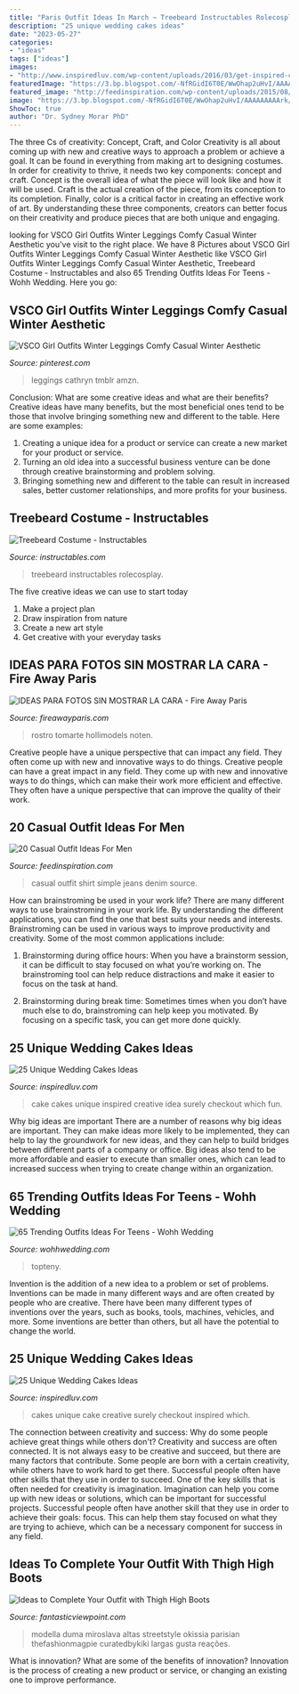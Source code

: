 ```yaml
---
title: "Paris Outfit Ideas In March ~ Treebeard Instructables Rolecosplay"
description: "25 unique wedding cakes ideas"
date: "2023-05-27"
categories:
- "ideas"
tags: ["ideas"]
images:
- "http://www.inspiredluv.com/wp-content/uploads/2016/03/get-inspired-creative-wedding-cake-idea.jpg"
featuredImage: "https://3.bp.blogspot.com/-NfRGidI6T0E/WwOhap2uHvI/AAAAAAAAArk/xFylMEhsdtcvYo811zngkR6a4YG18mkTQCLcBGAs/w1200-h630-p-k-no-nu/minuuu.jpg"
featured_image: "http://feedinspiration.com/wp-content/uploads/2015/08/simple-shirt-with-denim-jeans-casual-look.jpg"
image: "https://3.bp.blogspot.com/-NfRGidI6T0E/WwOhap2uHvI/AAAAAAAAArk/xFylMEhsdtcvYo811zngkR6a4YG18mkTQCLcBGAs/w1200-h630-p-k-no-nu/minuuu.jpg"
ShowToc: true
author: "Dr. Sydney Morar PhD"
---
```



The three Cs of creativity: Concept, Craft, and Color
Creativity is all about coming up with new and creative ways to approach a problem or achieve a goal. It can be found in everything from making art to designing costumes. In order for creativity to thrive, it needs two key components: concept and craft. Concept is the overall idea of what the piece will look like and how it will be used. Craft is the actual creation of the piece, from its conception to its completion. Finally, color is a critical factor in creating an effective work of art. By understanding these three components, creators can better focus on their creativity and produce pieces that are both unique and engaging.

	

		
looking for VSCO Girl Outfits Winter Leggings Comfy Casual Winter Aesthetic you've visit to the right place. We have 8 Pictures about VSCO Girl Outfits Winter Leggings Comfy Casual Winter Aesthetic like VSCO Girl Outfits Winter Leggings Comfy Casual Winter Aesthetic, Treebeard Costume - Instructables and also 65 Trending Outfits Ideas For Teens - Wohh Wedding. Here you go:
		
    
## VSCO Girl Outfits Winter Leggings Comfy Casual Winter Aesthetic

<img loading=lazy src="https://i.pinimg.com/736x/42/d1/45/42d145a6388fa3805e9405a134d3e65a.jpg" onerror="this.onerror=null;this.src='https://tse1.mm.bing.net/th?id=OIP.cvsMp-GmDMwDt_TNmee2DQHaNd&amp;pid=15.1';" alt="VSCO Girl Outfits Winter Leggings Comfy Casual Winter Aesthetic">

_Source: pinterest.com_

>leggings cathryn tmblr amzn. 

	

Conclusion: What are some creative ideas and what are their benefits?
Creative ideas have many benefits, but the most beneficial ones tend to be those that involve bringing something new and different to the table. Here are some examples:
1. Creating a unique idea for a product or service can create a new market for your product or service.
2. Turning an old idea into a successful business venture can be done through creative brainstorming and problem solving.
3. Bringing something new and different to the table can result in increased sales, better customer relationships, and more profits for your business.

    
## Treebeard Costume - Instructables

<img loading=lazy src="https://content.instructables.com/ORIG/F48/28QW/HN825WK4/F4828QWHN825WK4.jpg?auto=webp&amp;frame=1" onerror="this.onerror=null;this.src='https://tse2.mm.bing.net/th?id=OIP.bTkBQUz2QNkBxAn66b4mAQHaLH&amp;pid=15.1';" alt="Treebeard Costume - Instructables">

_Source: instructables.com_

>treebeard instructables rolecosplay. 

	

The five creative ideas we can use to start today
1. Make a project plan
2. Draw inspiration from nature
3. Create a new art style
4. Get creative with your everyday tasks 

    
## IDEAS PARA FOTOS SIN MOSTRAR LA CARA - Fire Away Paris

<img loading=lazy src="https://3.bp.blogspot.com/-NfRGidI6T0E/WwOhap2uHvI/AAAAAAAAArk/xFylMEhsdtcvYo811zngkR6a4YG18mkTQCLcBGAs/w1200-h630-p-k-no-nu/minuuu.jpg" onerror="this.onerror=null;this.src='https://tse1.mm.bing.net/th?id=OIP.ZmRW1agJzooueMskcRid_QHaD4&amp;pid=15.1';" alt="IDEAS PARA FOTOS SIN MOSTRAR LA CARA - Fire Away Paris">

_Source: fireawayparis.com_

>rostro tomarte hollimodels noten. 

	

Creative people have a unique perspective that can impact any field. They often come up with new and innovative ways to do things.
Creative people can have a great impact in any field. They come up with new and innovative ways to do things, which can make their work more efficient and effective. They often have a unique perspective that can improve the quality of their work.

    
## 20 Casual Outfit Ideas For Men

<img loading=lazy src="http://feedinspiration.com/wp-content/uploads/2015/08/simple-shirt-with-denim-jeans-casual-look.jpg" onerror="this.onerror=null;this.src='https://tse4.mm.bing.net/th?id=OIP.wyla2TLzDTOSdtvqvKYgjwHaMC&amp;pid=15.1';" alt="20 Casual Outfit Ideas For Men">

_Source: feedinspiration.com_

>casual outfit shirt simple jeans denim source. 

	

How can brainstroming be used in your work life?
There are many different ways to use brainstroming in your work life. By understanding the different applications, you can find the one that best suits your needs and interests. Brainstroming can be used in various ways to improve productivity and creativity. Some of the most common applications include:
1) Brainstorming during office hours: When you have a brainstorm session, it can be difficult to stay focused on what you’re working on. The brainstroming tool can help reduce distractions and make it easier to focus on the task at hand.

2) Brainstorming during break time: Sometimes times when you don’t have much else to do, brainstroming can help keep you motivated. By focusing on a specific task, you can get more done quickly.

    
## 25 Unique Wedding Cakes Ideas

<img loading=lazy src="http://www.inspiredluv.com/wp-content/uploads/2016/03/get-inspired-creative-wedding-cake-idea.jpg" onerror="this.onerror=null;this.src='https://tse2.mm.bing.net/th?id=OIP.SEd2smaRa1bkvr6agUGvbgHaLG&amp;pid=15.1';" alt="25 Unique Wedding Cakes Ideas">

_Source: inspiredluv.com_

>cake cakes unique inspired creative idea surely checkout which fun. 

	

Why big ideas are important
There are a number of reasons why big ideas are important. They can make ideas more likely to be implemented, they can help to lay the groundwork for new ideas, and they can help to build bridges between different parts of a company or office. Big ideas also tend to be more affordable and easier to execute than smaller ones, which can lead to increased success when trying to create change within an organization.

    
## 65 Trending Outfits Ideas For Teens - Wohh Wedding

<img loading=lazy src="http://wohhwedding.com/wp-content/uploads/2017/02/casual-winter-outfits-girls-22.jpg" onerror="this.onerror=null;this.src='https://tse4.mm.bing.net/th?id=OIP.T8mytwxcbcxqdWsJw_tCjgHaLH&amp;pid=15.1';" alt="65 Trending Outfits Ideas For Teens - Wohh Wedding">

_Source: wohhwedding.com_

>topteny. 

	

Invention is the addition of a new idea to a problem or set of problems. Inventions can be made in many different ways and are often created by people who are creative. There have been many different types of inventions over the years, such as books, tools, machines, vehicles, and more. Some inventions are better than others, but all have the potential to change the world.

    
## 25 Unique Wedding Cakes Ideas

<img loading=lazy src="http://www.inspiredluv.com/wp-content/uploads/2016/03/Creative-Wedding-Cakes.jpg" onerror="this.onerror=null;this.src='https://tse1.mm.bing.net/th?id=OIP.OBiQH_CDedqKndeTJSDIQgHaLK&amp;pid=15.1';" alt="25 Unique Wedding Cakes Ideas">

_Source: inspiredluv.com_

>cakes unique cake creative surely checkout inspired which. 

	

The connection between creativity and success: Why do some people achieve great things while others don't?
Creativity and success are often connected. It is not always easy to be creative and succeed, but there are many factors that contribute. Some people are born with a certain creativity, while others have to work hard to get there. Successful people often have other skills that they use in order to succeed. One of the key skills that is often needed for creativity is imagination. Imagination can help you come up with new ideas or solutions, which can be important for successful projects. Successful people often have another skill that they use in order to achieve their goals: focus. This can help them stay focused on what they are trying to achieve, which can be a necessary component for success in any field.

    
## Ideas To Complete Your Outfit With Thigh High Boots

<img loading=lazy src="http://www.fantasticviewpoint.com/wp-content/uploads/2013/11/la-modella-mafia-chanel-and-thigh-high-boots-street-style-at-haute-couture-spring-2013-fashion-week.jpg" onerror="this.onerror=null;this.src='https://tse1.mm.bing.net/th?id=OIP.aYSyNClzf3p2Ziqn0TNdgwHaLH&amp;pid=15.1';" alt="Ideas to Complete Your Outfit with Thigh High Boots">

_Source: fantasticviewpoint.com_

>modella duma miroslava altas streetstyle okissia parisian thefashionmagpie curatedbykiki largas gusta reações. 

	

What is innovation? What are some of the benefits of innovation?
Innovation is the process of creating a new product or service, or changing an existing one to improve performance.

